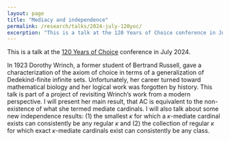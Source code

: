 ```yaml
---
layout: page
title: "Mediacy and independence"
permalink: /research/talks/2024-july-120yoc/
excerption: "This is a talk at the 120 Years of Choice conference in July 2024..."	
---
```


This is a talk at the [120 Years of Choice](https://120ac.set-theory.info/) conference in July 2024.

In 1923 Dorothy Wrinch, a former student of Bertrand Russell, gave a characterization of the axiom of choice in terms of a generalization of Dedekind-finite infinite sets. Unfortunately, her career turned toward mathematical biology and her logical work was forgotten by history. This talk is part of a project of revisiting Wrinch’s work from a modern perspective. I will present her main result, that AC is equivalent to the non-existence of what she termed mediate cardinals. I will also talk about some new independence results: (1) the smallest $\kappa$ for which a $\kappa$-mediate cardinal exists can consistently be any regular $\kappa$ and (2) the collection of regular $\kappa$ for which exact $\kappa$-mediate cardinals exist can consistently be any class.
